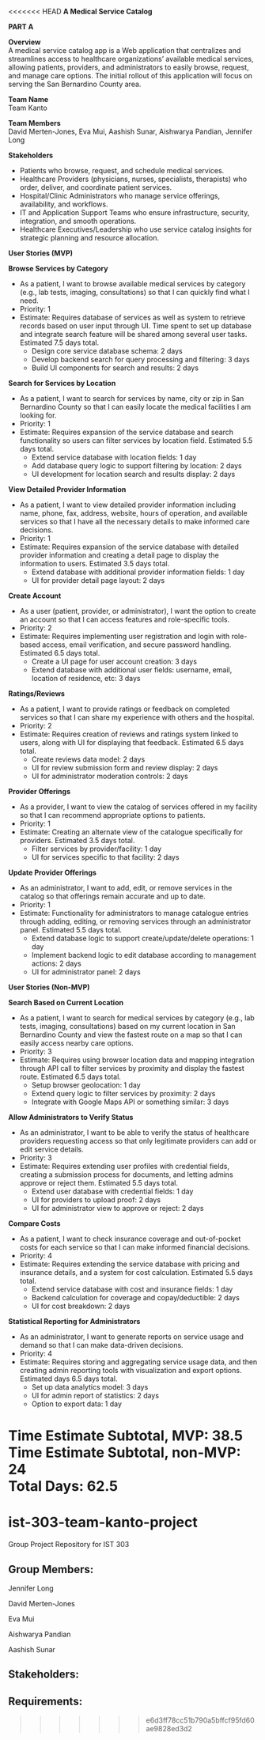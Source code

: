 <<<<<<< HEAD
**A Medical Service Catalog**

**PART A**

**Overview**  
A medical service catalog app is a Web application that centralizes and streamlines access to healthcare organizations’ available medical services, allowing patients, providers, and administrators to easily browse, request, and manage care options.  The initial rollout of this application will focus on serving the San Bernardino County area.

**Team Name**  
Team Kanto

**Team Members**  
David Merten-Jones, Eva Mui, Aashish Sunar, Aishwarya Pandian, Jennifer Long

**Stakeholders**  
* Patients who browse, request, and schedule medical services.  
* Healthcare Providers (physicians, nurses, specialists, therapists) who order, deliver, and coordinate patient services.  
* Hospital/Clinic Administrators who manage service offerings, availability, and workflows.  
* IT and Application Support Teams who ensure infrastructure, security, integration, and smooth operations.  
* Healthcare Executives/Leadership who use service catalog insights for strategic planning and resource allocation.

**User Stories (MVP)**  


**Browse Services by Category**

* As a patient, I want to browse available medical services by category (e.g., lab tests, imaging, consultations) so that I can quickly find what I need.  
* Priority: 1	  
* Estimate: Requires database of services as well as system to retrieve records based on user input through UI. Time spent to set up database and integrate search feature will be shared among several user tasks. Estimated 7.5 days total.  
  * Design core service database schema: 2 days  
  * Develop backend search for query processing and filtering: 3 days  
  * Build UI components for search and results: 2 days


**Search for Services by Location**

* As a patient, I want to search for services by name, city or zip in San Bernardino County so that I can easily locate the medical facilities I am looking for.  
* Priority: 1	  
* Estimate: Requires expansion of the service database and search functionality so users can filter services by location field. Estimated 5.5 days total.  
  * Extend service database with location fields: 1 day  
  * Add database query logic to support filtering by location: 2 days  
  * UI development for location search and results display: 2 days


**View Detailed Provider Information**

* As a patient, I want to view detailed provider information including name, phone, fax, address, website, hours of operation, and available services so that I have all the necessary details to make informed care decisions.  
* Priority: 1	  
* Estimate: Requires expansion of the service database with detailed provider information and creating a detail page to display the information to users. Estimated 3.5 days total.  
  * Extend database with additional provider information fields: 1 day  
  * UI for provider detail page layout: 2 days


**Create Account**

* As a user (patient, provider, or administrator), I want the option to create an account so that I can access features and role-specific tools.  
* Priority: 2  
* Estimate: Requires implementing user registration and login with role-based access, email verification, and secure password handling. Estimated 6.5 days total.  
  * Create a UI page for user account creation: 3 days  
  * Extend database with additional user fields: username, email, location of residence, etc: 3 days


**Ratings/Reviews**

* As a patient, I want to provide ratings or feedback on completed services so that I can share my experience with others and the hospital.  
* Priority: 2	  
* Estimate: Requires creation of reviews and ratings system linked to users, along with UI for displaying that feedback. Estimated 6.5 days total.  
  * Create reviews data model: 2 days  
  * UI for review submission form and review display: 2 days  
  * UI for administrator moderation controls: 2 days

**Provider Offerings**

* As a provider, I want to view the catalog of services offered in my facility so that I can recommend appropriate options to patients.  
* Priority: 1	  
* Estimate: Creating an alternate view of the catalogue specifically for providers. Estimated 3.5 days total.  
  * Filter services by provider/facility: 1 day  
  * UI for services specific to that facility: 2 days  
    


**Update Provider Offerings**

* As an administrator, I want to add, edit, or remove services in the catalog so that offerings remain accurate and up to date.  
* Priority: 1	  
* Estimate: Functionality for administrators to manage catalogue entries through adding, editing, or removing services through an administrator panel. Estimated 5.5 days total.  
  * Extend database logic to support create/update/delete operations: 1 day  
  * Implement backend logic to edit database according to management actions: 2 days  
  * UI for administrator panel: 2 days

**User Stories (Non-MVP)**  


**Search Based on Current Location**

* As a patient, I want to search for medical services by category (e.g., lab tests, imaging, consultations) based on my current location in San Bernardino County and view the fastest route on a map so that I can easily access nearby care options.  
* Priority: 3	  
* Estimate: Requires using browser location data and mapping integration through API call to filter services by proximity and display the fastest route. Estimated 6.5 days total.  
  * Setup browser geolocation: 1 day  
  * Extend query logic to filter services by proximity: 2 days  
  * Integrate with Google Maps API or something similar: 3 days

**Allow Administrators to Verify Status**

* As an administrator, I want to be able to verify the status of healthcare providers requesting access so that only legitimate providers can add or edit service details.  
* Priority: 3	  
* Estimate: Requires extending user profiles with credential fields, creating a submission process for documents, and letting admins approve or reject them. Estimated 5.5 days total.  
  * Extend user database with credential fields: 1 day  
  * UI for providers to upload proof: 2 days  
  * UI for administrator view to approve or reject: 2 days

**Compare Costs**

* As a patient, I want to check insurance coverage and out-of-pocket costs for each service so that I can make informed financial decisions.  
* Priority: 4	  
* Estimate: Requires extending the service database with pricing and insurance details, and a system for cost calculation. Estimated 5.5 days total.  
  * Extend service database with cost and insurance fields: 1 day  
  * Backend calculation for coverage and copay/deductible: 2 days  
  * UI for cost breakdown: 2 days

**Statistical Reporting for Administrators**

* As an administrator, I want to generate reports on service usage and demand so that I can make data-driven decisions.  
* Priority: 4	  
* Estimate: Requires storing and aggregating service usage data, and then creating admin reporting tools with visualization and export options. Estimated days 6.5 days total.  
  * Set up data analytics model: 3 days  
  * UI for admin report of statistics: 2 days  
  * Option to export data: 1 day

**Time Estimate Subtotal, MVP: 38.5**  
**Time Estimate Subtotal, non-MVP: 24**  
**Total Days: 62.5**
=======
# ist-303-team-kanto-project
Group Project Repository for IST 303

## Group Members:

Jennifer Long

David Merten-Jones

Eva Mui

Aishwarya Pandian

Aashish Sunar





## Stakeholders:



## Requirements:
>>>>>>> e6d3ff78cc51b790a5bffcf95fd60ae9828ed3d2

